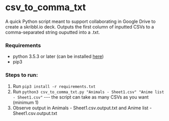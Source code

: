 # csv_to_comma_txt

A quick Python script meant to support collaborating in Google Drive to create a skribbl.io deck. Outputs the first column of inputted CSVs to a comma-separated string ouputted into a .txt.

### Requirements
- python 3.5.3 or later (can be installed [here](https://www.python.org/downloads/))
- pip3

### Steps to run:
1. Run `pip3 install -r requirements.txt`
2. Run `python3 csv_to_comma_txt.py "Animals - Sheet1.csv" "Anime list - Sheet1.csv"` --- the script can take as many CSVs as you want (minimum 1)
3. Observe output in Animals - Sheet1.csv.output.txt and Anime list - Sheet1.csv.output.txt
